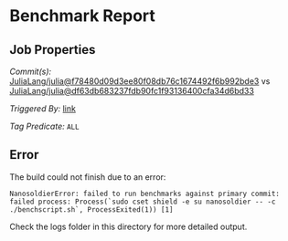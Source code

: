 # Benchmark Report

## Job Properties

*Commit(s):* [JuliaLang/julia@f78480d09d3ee80f08db76c1674492f6b992bde3](https://github.com/JuliaLang/julia/commit/f78480d09d3ee80f08db76c1674492f6b992bde3) vs [JuliaLang/julia@df63db683237fdb90fc1f93136400cfa34d6bd33](https://github.com/JuliaLang/julia/commit/df63db683237fdb90fc1f93136400cfa34d6bd33)

*Triggered By:* [link](https://github.com/JuliaLang/julia/pull/22202#issuecomment-313842830)

*Tag Predicate:* `ALL`

## Error

The build could not finish due to an error:

```
NanosoldierError: failed to run benchmarks against primary commit: failed process: Process(`sudo cset shield -e su nanosoldier -- -c ./benchscript.sh`, ProcessExited(1)) [1]
```

Check the logs folder in this directory for more detailed output.

